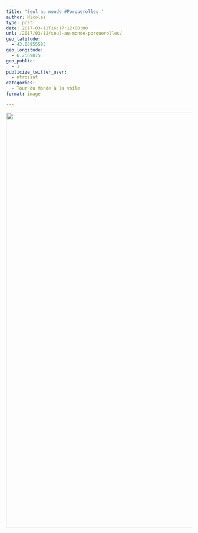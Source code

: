 ```yaml
---
title: 'Seul au monde #Porquerolles '
author: Nicolas
type: post
date: 2017-03-12T16:17:12+00:00
url: /2017/03/12/seul-au-monde-porquerolles/
geo_latitude:
  - 43.06955583
geo_longitude:
  - 6.2569875
geo_public:
  - 1
publicize_twitter_user:
  - ntrossat
categories:
  - Tour du Monde à la voile
format: image

---
```

[<img src="http://deh0rsblog.files.wordpress.com/2017/03/wp-image-770762602jpg.jpg" alt="" class="wp-image-2307 alignnone size-full" width="2000" height="1125" />][1]

 [1]: http://deh0rsblog.files.wordpress.com/2017/03/wp-image-770762602jpg.jpg